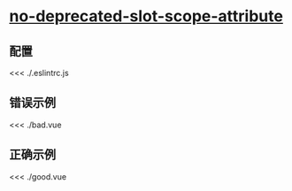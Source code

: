 
# [no-deprecated-slot-scope-attribute](https://eslint.vuejs.org/rules/no-deprecated-slot-scope-attribute.html)

## 配置

<<< ./.eslintrc.js

## 错误示例

<<< ./bad.vue

## 正确示例

<<< ./good.vue
        